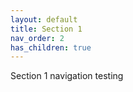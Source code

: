```yaml
---
layout: default
title: Section 1
nav_order: 2
has_children: true
---
```

Section 1 navigation testing

